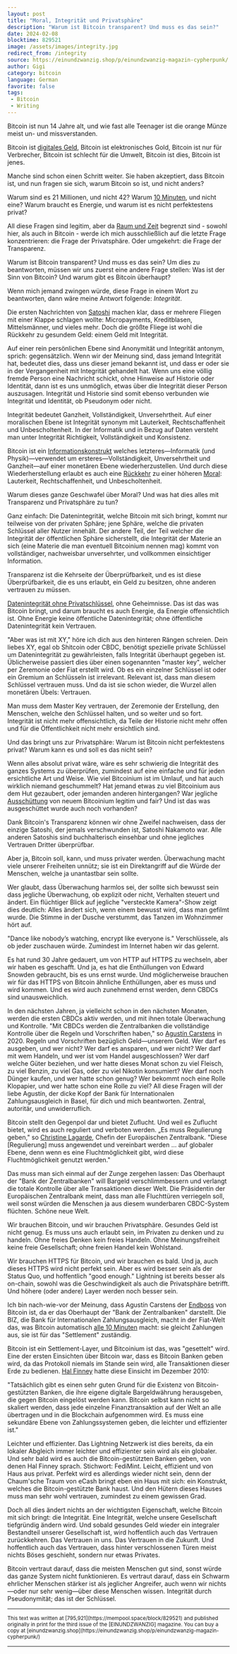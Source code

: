 ```yaml
---
layout: post
title: "Moral, Integrität und Privatsphäre"
description: "Warum ist Bitcoin transparent? Und muss es das sein?"
date: 2024-02-08
blocktime: 829521
image: /assets/images/integrity.jpg
redirect_from: /integrity
source: https://einundzwanzig.shop/p/einundzwanzig-magazin-cypherpunk/
author: Gigi
category: bitcoin
language: German
favorite: false
tags:
 - Bitcoin
 - Writing
---
```


Bitcoin ist nun 14 Jahre alt, und wie fast alle Teenager ist die orange Münze
meist un- und missverstanden.

Bitcoin ist [digitales Geld](/digital), Bitcoin ist elektronisches Gold, Bitcoin
ist nur für Verbrecher, Bitcoin ist schlecht für die Umwelt, Bitcoin ist dies,
Bitcoin ist jenes.

Manche sind schon einen Schritt weiter. Sie haben akzeptiert, dass Bitcoin ist,
und nun fragen sie sich, warum Bitcoin so ist, und nicht anders?

Warum sind es 21 Millionen, und nicht 42? Warum [10 Minuten](/cryptography), und
nicht eine?  Warum braucht es Energie, und warum ist es nicht perfektestens
privat?

All diese Fragen sind legitim, aber da [Raum und Zeit](/time) begrenzt sind -
sowohl hier, als auch in Bitcoin - werde ich mich ausschließlich auf die letzte
Frage konzentrieren: die Frage der Privatsphäre. Oder umgekehrt: die Frage der
Transparenz.

Warum ist Bitcoin transparent? Und muss es das sein? Um dies zu beantworten,
müssen wir uns zuerst eine andere Frage stellen: Was ist der Sinn von Bitcoin?
Und warum gibt es Bitcoin überhaupt?

Wenn mich jemand zwingen würde, diese Frage in einem Wort zu beantworten, dann
wäre meine Antwort folgende: _Integrität_.

Die ersten Nachrichten von
[Satoshi](https://satoshi.nakamotoinstitute.org/posts/p2pfoundation/1/) machen
klar, dass er mehrere Fliegen mit einer Klappe schlagen wollte: Micropayments,
Kreditblasen, Mittelsmänner, und vieles mehr. Doch die größte Fliege ist wohl
die Rückkehr zu gesundem Geld: einem Geld mit Integrität.

Auf einer rein persönlichen Ebene sind Anonymität und Integrität antonym,
sprich: gegensätzlich. Wenn wir der Meinung sind, dass jemand Integrität hat,
bedeutet dies, dass uns dieser jemand bekannt ist, und dass er oder sie in der
Vergangenheit mit Integrität gehandelt hat. Wenn uns eine völlig fremde Person
eine Nachricht schickt, ohne Hinweise auf Historie oder Identität, dann ist es
uns unmöglich, etwas über die Integrität dieser Person auszusagen. Integrität
und Historie sind somit ebenso verbunden wie Integrität und Identität, ob
Pseudonym oder nicht.

Integrität bedeutet Ganzheit, Vollständigkeit, Unversehrtheit. Auf einer
moralischen Ebene ist Integrität synonym mit Lauterkeit, Rechtschaffenheit und
Unbescholtenheit. In der Informatik und in Bezug auf Daten versteht man unter
Integrität Richtigkeit, Vollständigkeit und Konsistenz.

Bitcoin ist ein [Informationskonstrukt](/digital) welches letzteres—Informatik
(und Physik)—verwendet um ersteres—Vollständigkeit, Unversehrtheit und
Ganzheit—auf einer monetären Ebene wiederherzustellen. Und durch diese
Wiederherstellung erlaubt es auch eine [Rückkehr](/rediscovery) zu einer höheren
[Moral](/speech): Lauterkeit, Rechtschaffenheit, und Unbescholtenheit.

Warum dieses ganze Geschwafel über Moral? Und was hat dies alles mit Transparenz
und Privatsphäre zu tun?

Ganz einfach: Die Datenintegrität, welche Bitcoin mit sich bringt, kommt nur
teilweise von der privaten Sphäre; jene Sphäre, welche die privaten Schlüssel
aller Nutzer innehält. Der andere Teil, der Teil welcher die Integrität der
öffentlichen Sphäre sicherstellt, die Integrität der Materie an sich (eine
Materie die man eventuell Bitcoinium nennen mag) kommt von vollständiger,
nachweisbar unversehrter, und vollkommen einsichtiger Information.

Transparenz ist die Kehrseite der Überprüfbarkeit, und es ist diese
Überprüfbarkeit, die es uns erlaubt, ein Geld zu besitzen, ohne anderen
vertrauen zu müssen.

[Datenintegrität ohne Privatschlüssel](/cryptography), ohne Geheimnisse. Das ist
das was Bitcoin bringt, und darum braucht es auch Energie, da Energie
offensichtlich ist. Ohne Energie keine öffentliche Datenintegrität; ohne
öffentliche Datenintegrität kein Vertrauen.

"Aber was ist mit XY," höre ich dich aus den hinteren Rängen schreien. Dein
liebes XY, egal ob Shitcoin oder CBDC, benötigt spezielle private Schlüssel um
Datenintegrität zu gewährleisten, falls Integrität überhaupt gegeben ist.
Üblicherweise passiert dies über einen sogenannten "master key", welcher per
Zeremonie oder Fiat erstellt wird. Ob es ein einzelner Schlüssel ist oder ein
Gremium an Schlüsseln ist irrelevant. Relevant ist, dass man diesem Schlüssel
vertrauen muss. Und da ist sie schon wieder, die Wurzel allen monetären Übels:
Vertrauen.

Man muss dem Master Key vertrauen, der Zeremonie der Erstellung, den Menschen,
welche den Schlüssel halten, und so weiter und so fort. Integrität ist nicht
mehr offensichtlich, da Teile der Historie nicht mehr offen und für die
Öffentlichkeit nicht mehr ersichtlich sind.

Und das bringt uns zur Privatsphäre: Warum ist Bitcoin nicht perfektestens
privat? Warum kann es und soll es das nicht sein?

Wenn alles absolut privat wäre, wäre es sehr schwierig die Integrität des ganzes
Systems zu überprüfen, zumindest auf eine einfache und für jeden ersichtliche
Art und Weise. Wie viel Bitcoinium ist im Umlauf, und hat auch wirklich niemand
geschummelt? Hat jemand etwas zu viel Bitcoinium aus dem Hut gezaubert, oder
jemanden anderen hintergangen? War jegliche [Ausschüttung](/mined) von neuem
Bitcoinium legitim und fair? Und ist das was ausgeschüttet wurde auch noch
vorhanden?

Dank Bitcoin's Transparenz können wir ohne Zweifel nachweisen, dass der einzige
Satoshi, der jemals verschwunden ist, Satoshi Nakamoto war. Alle anderen
Satoshis sind buchhalterisch einsehbar und ohne jegliches Vertrauen Dritter
überprüfbar.

Aber ja, Bitcoin soll, kann, und muss privater werden. Überwachung macht viele
unserer Freiheiten unnütz; sie ist ein Direktangriff auf die Würde der Menschen,
welche ja unantastbar sein sollte.

Wer glaubt, dass Überwachung harmlos sei, der sollte sich bewusst sein dass
jegliche Überwachung, ob explizit oder nicht, Verhalten steuert und ändert. Ein
flüchtiger Blick auf jegliche "versteckte Kamera"-Show zeigt dies deutlich:
Alles ändert sich, wenn einem bewusst wird, dass man gefilmt wurde. Die Stimme
in der Dusche verstummt, das Tanzen im Wohnzimmer hört auf.

"Dance like nobody’s watching, encrypt like everyone is." Verschlüssele, als ob
jeder zuschauen würde. Zumindest im Internet haben wir das gelernt.

Es hat rund 30 Jahre gedauert, um von HTTP auf HTTPS zu wechseln, aber wir haben
es geschafft. Und ja, es hat die Enthüllungen von Edward Snowden gebraucht, bis
es uns ernst wurde. Und möglicherweise brauchen wir für das HTTPS von Bitcoin
ähnliche Enthüllungen, aber es muss und wird kommen. Und es wird auch zunehmend
ernst werden, denn CBDCs sind unausweichlich.

In den nächsten Jahren, ja vielleicht schon in den nächsten Monaten, werden die
ersten CBDCs aktiv werden, und mit ihnen totale Überwachung und Kontrolle. "Mit
CBDCs werden die Zentralbanken die vollständige Kontrolle über die Regeln und
Vorschriften haben," so [Agustín Carstens][AC] in 2020. Regeln und Vorschriften
bezüglich Geld—unserem Geld. Wer darf es ausgeben, und wer nicht? Wer darf es
ansparen, und wer nicht? Wer darf mit wem Handeln, und wer ist vom Handel
ausgeschlossen? Wer darf welche Güter beziehen, und wer hatte dieses Monat schon
zu viel Fleisch, zu viel Benzin, zu viel Gas, oder zu viel Nikotin konsumiert?
Wer darf noch Dünger kaufen, und wer hatte schon genug? Wer bekommt noch eine
Rolle Klopapier, und wer hatte schon eine Rolle zu viel? All diese Fragen will
der liebe Agustín, der dicke Kopf der Bank für Internationalen Zahlungsausgleich
in Basel, für dich und mich beantworten.  Zentral, autoritär, und
unwiderruflich.

[AC]: https://njump.me/nevent1qqsguc5pcejjn28vrdaypz4xjp4cwtd9wh4z9x99hu0hmwg96czg9mszyphydppzm7m554ecwq4gsgaek2qk32atse2l4t9ks57dpms4mmhfxfnjyd0

Bitcoin stellt den Gegenpol dar und bietet Zuflucht. Und weil es Zuflucht
bietet, wird es auch reguliert und verboten werden. „Es muss Regulierung geben,"
so [Christine Lagarde][CL], Chefin der Europäischen Zentralbank. "Diese
\[Regulierung\] muss angewendet und vereinbart werden ... auf globaler Ebene,
denn wenn es eine Fluchtmöglichkeit gibt, wird diese Fluchtmöglichkeit genutzt
werden."

[CL]: https://njump.me/nevent1qqsq0fdasnlcfvh22lzm4cu4uzcj452pwksgzutgz3vhd6jmlrpu78qzyphydppzm7m554ecwq4gsgaek2qk32atse2l4t9ks57dpms4mmhfxhlmna4

Das muss man sich einmal auf der Zunge zergehen lassen: Das Oberhaupt der "Bank
der Zentralbanken" will Bargeld verschlimmbessern und verlangt die totale
Kontrolle über alle Transaktionen dieser Welt. Die Präsidentin der Europäischen
Zentralbank meint, dass man alle Fluchttüren verriegeln soll, weil sonst würden
die Menschen ja aus diesem wunderbaren CBDC-System flüchten. Schöne neue Welt.

Wir brauchen Bitcoin, und wir brauchen Privatsphäre. Gesundes Geld ist nicht
genug. Es muss uns auch erlaubt sein, im Privaten zu denken und zu handeln. Ohne
freies Denken kein freies Handeln. Ohne Meinungsfreiheit keine freie
Gesellschaft; ohne freien Handel kein Wohlstand.

Wir brauchen HTTPS für Bitcoin, und wir brauchen es bald. Und ja, auch dieses
HTTPS wird nicht perfekt sein. Aber es wird besser sein als der Status Quo, und
hoffentlich "good enough." Lightning ist bereits besser als on-chain, sowohl was
die Geschwindigkeit als auch die Privatsphäre betrifft. Und höhere (oder andere)
Layer werden noch besser sein.

Ich bin nach-wie-vor der Meinung, dass Agustín Carstens der
[Endboss](https://njump.me/note1hz4vam9gy06t474a34vywsuxzn5jfc572m43hm4a6yeyg3agjzfqfj2y0k)
von Bitcoin ist, da er das Oberhaupt der "Bank der Zentralbanken" darstellt. Die
BIZ, die Bank für Internationalen Zahlungsausgleich, macht in der Fiat-Welt das,
was Bitcoin automatisch [alle 10 Minuten](/cryptography) macht: sie gleicht
Zahlungen aus, sie ist für das "Settlement" zuständig.

Bitcoin ist ein Settlement-Layer, und Bitcoinium ist das, was "gesettelt" wird.
Eine der ersten Einsichten über Bitcoin war, dass es Bitcoin Banken geben wird,
da das Protokoll niemals im Stande sein wird, alle Transaktionen dieser Erde zu
bedienen. [Hal Finney][HF] hatte diese Einsicht im Dezember 2010:

[HF]: https://njump.me/nevent1qqsvw5vegl3mau6munvyq3w9ygea5dvunqjne65hr6d7eeh7tdvwdxgppamhxue69uhkummnw3ezumt0d5q3gamnwvaz7tmjv4kxz7fwdehhxarj9e3xwq3qdergggklka99wwrs92yz8wdjs952h2ux2ha2ed598ngwu9w7a6fswlmh4e

"Tatsächlich gibt es einen sehr guten Grund für die Existenz von
Bitcoin-gestützten Banken, die ihre eigene digitale Bargeldwährung herausgeben,
die gegen Bitcoin eingelöst werden kann. Bitcoin selbst kann nicht so skaliert
werden, dass jede einzelne Finanztransaktion auf der Welt an alle übertragen und
in die Blockchain aufgenommen wird. Es muss eine sekundäre Ebene von
Zahlungssystemen geben, die leichter und effizienter ist."

Leichter und effizienter. Das Lightning Netzwerk ist dies bereits, da ein
lokaler Abgleich immer leichter und effizienter sein wird als ein globaler. Und
sehr bald wird es auch die Bitcoin-gestützten Banken geben, von denen Hal Finney
sprach. Stichwort: FediMint. Leicht, effizient und von Haus aus privat. Perfekt
wird es allerdings wieder nicht sein, denn der Chaum'sche Traum von eCash bringt
eben ein Haus mit sich: ein Konstrukt, welches die Bitcoin-gestützte Bank haust.
Und den Hütern dieses Hauses muss man sehr wohl vertrauen, zumindest zu einem
gewissen Grad.

Doch all dies ändert nichts an der wichtigsten Eigenschaft, welche Bitcoin mit
sich bringt: die Integrität. Eine Integrität, welche unsere Gesellschaft
tiefgründig ändern wird. Und sobald gesundes Geld wieder ein integraler
Bestandteil unserer Gesellschaft ist, wird hoffentlich auch das Vertrauen
zurückkehren. Das Vertrauen in uns. Das Vertrauen in die Zukunft. Und
hoffentlich auch das Vertrauen, dass hinter verschlossenen Türen meist nichts
Böses geschieht, sondern nur etwas Privates.

Bitcoin vertraut darauf, dass die meisten Menschen gut sind, sonst würde das
ganze System nicht funktionieren. Es vertraut darauf, dass ein Schwarm ehrlicher
Menschen stärker ist als jeglicher Angreifer, auch wenn wir nichts—oder nur sehr
wenig—über diese Menschen wissen. Integrität durch Pseudonymität; das ist der
Schlüssel.

---

<small>
This text was written at
[795,921](https://mempool.space/block/829521) and published
originally in print for the third issue of the
[EINUNDZWANZIG] magazine. You can buy a
copy at
[einundzwanzig.shop](https://einundzwanzig.shop/p/einundzwanzig-magazin-cypherpunk/)
</small>

---

[EINUNDZWANZIG]: https://njump.me/npub1qv02xpsc3lhxxx5x7xswf88w3u7kykft9ea7t78tz7ywxf7mxs9qrxujnc
